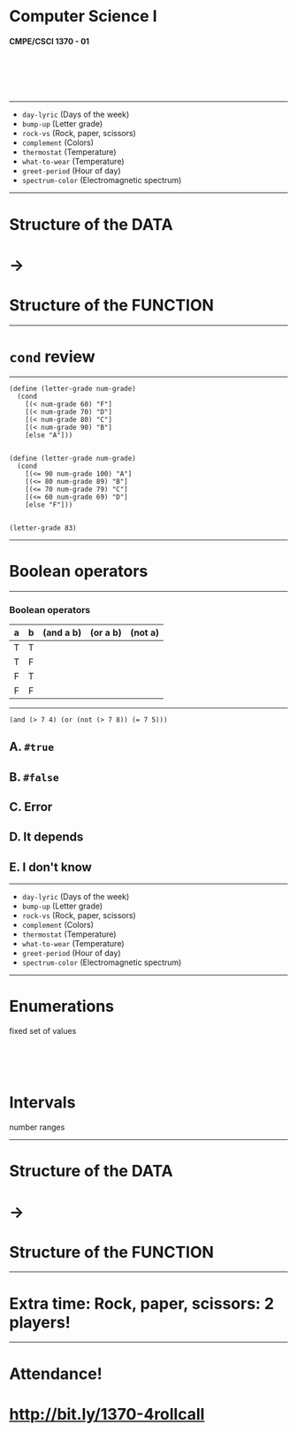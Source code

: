 <!--
$theme: gaia
template: invert
footer: CMPE/CSCI 1370 - 01
-->

# Computer Science I
#### CMPE/CSCI 1370 - 01

<br>
<br>
<br>
<br>

---

- `day-lyric` (Days of the week)
- `bump-up` (Letter grade)
- `rock-vs` (Rock, paper, scissors)
- `complement` (Colors)
- `thermostat` (Temperature)
- `what-to-wear` (Temperature)
- `greet-period` (Hour of day)
- `spectrum-color` (Electromagnetic spectrum)

---

# Structure of the DATA 
# -> 
# Structure of the FUNCTION

---

# `cond` review

---

```
(define (letter-grade num-grade)
  (cond
    [(< num-grade 60) "F"]
    [(< num-grade 70) "D"]
    [(< num-grade 80) "C"]
    [(< num-grade 90) "B"]
    [else "A"]))


(define (letter-grade num-grade)
  (cond
    [(<= 90 num-grade 100) "A"]
    [(<= 80 num-grade 89) "B"]
    [(<= 70 num-grade 79) "C"]
    [(<= 60 num-grade 69) "D"]
    [else "F"]))


(letter-grade 83)
```
---

# Boolean operators

---

### Boolean operators 

|    a   |    b   | (and a b) | (or a b) | (not a) |
|:------:|:------:|:---------:|:--------:|:-------:|
| T | T |           |          |         |
| T | F |           |          |         |
| F | T |           |          |         |
| F | F |           |          |         |

---

```
(and (> 7 4) (or (not (> 7 8)) (= 7 5)))
```

## A. `#true`
## B. `#false`
## C. Error
## D. It depends
## E. I don't know


---

- `day-lyric` (Days of the week)
- `bump-up` (Letter grade)
- `rock-vs` (Rock, paper, scissors)
- `complement` (Colors)
- `thermostat` (Temperature)
- `what-to-wear` (Temperature)
- `greet-period` (Hour of day)
- `spectrum-color` (Electromagnetic spectrum)

---

# Enumerations

fixed set of values

<br/>
<br/>
<br/>

# Intervals

number ranges

---

# Structure of the DATA 
# -> 
# Structure of the FUNCTION

---

# Extra time: Rock, paper, scissors: 2 players!

---

# Attendance!
# http://bit.ly/1370-4rollcall